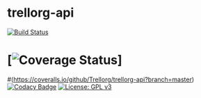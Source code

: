 # trellorg-api

[![Build Status](https://travis-ci.org/Trellorg/trellorg-api.svg?branch=master)](https://travis-ci.org/Trellorg/trellorg-api)
# [![Coverage Status](https://coveralls.io/repos/github/Trellorg/trellorg-api/badge.svg?branch=master)]
#(https://coveralls.io/github/Trellorg/trellorg-api?branch=master)
[![Codacy Badge](https://api.codacy.com/project/badge/Grade/9648a5e072954637af782a8451d4d3cc)](https://www.codacy.com/app/Trellorg/trellorg-api?utm_source=github.com&amp;utm_medium=referral&amp;utm_content=Trellorg/trellorg-api&amp;utm_campaign=Badge_Grade)
[![License: GPL v3](https://img.shields.io/badge/License-GPL%20v3-blue.svg)](https://github.com/CodeChillAlluna/code-chill/blob/master/LICENSE)
